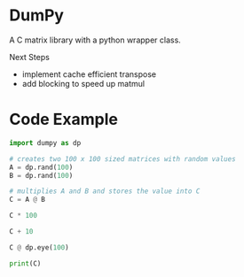 # DumPy

A C matrix library with a python wrapper class. 

Next Steps

- implement cache efficient transpose
- add blocking to speed up matmul

# Code Example

```python
import dumpy as dp

# creates two 100 x 100 sized matrices with random values
A = dp.rand(100)
B = dp.rand(100)

# multiplies A and B and stores the value into C
C = A @ B

C * 100

C + 10

C @ dp.eye(100)

print(C)
```
